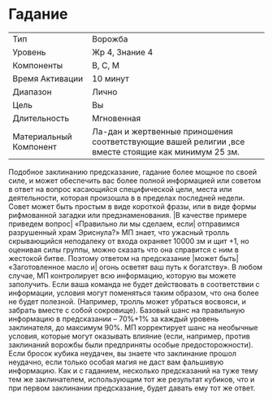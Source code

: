 
# Гадание

| | |
|---|---|
|Тип|Ворожба|
|Уровень| Жр 4, Знание 4|
|Компоненты| В, С, М|
|Время Активации| 10 минут|
|Диапазон| Лично|
|Цель| Вы|
|Длительность| Мгновенная|
|Материальный Компонент| Ла-дан и жертвенные приношения соответствующие вашей религии ,все вместе стоящие как минимум 25 зм.|

Подобное заклинанию предсказание, гадание более мощное по своей силе, и может обеспечить вас более полной информацией или советом в ответ на вопрос касающийся специфической цели, места или деятельности, которая произошла в в пределах последней недели. Совет может быть простым в виде короткой фразы, или в виде формы рифмованной загадки или предзнаменования. |В качестве примере приведем вопрос| «Правильно ли мы сделаем, если| отправимся разрушенный храм Эриснула?» МП знает, что ужасный тролль скрывающийся неподалеку от входа охраняет 10000 зм и щит +1, но оценивая силы группы, можно сказать что она справится с ним в жестокой битве. Поэтому ответом на предсказание |может быть| «Заготовленное масло и| огонь осветят ваш путь к богатству». В любом случае, МП контролирует всю информацию, которую вы можете заполучить. Если ваша команда не будет действовать в соответствии с информации, условия могут поменяться таким образом, что она более не будет полезной. (Например, тролль может убраться восвояси, и забрать вместе с собой сокровище). Базовый шанс на правильную информацию в предсказании – 70%+1% за каждый уровень заклинателя, до максимум 90%. МП корректирует шанс на необычные условия, которые могут оказывать влияние (если, например, против заклинаний ворожбы были предприняты особые предосторожности). Если бросок кубика неудачен, вы знаете что заклинание прошол неудачно, если только особая магия не даст вам фальшивую информацию. Как и с гаданием, несколько предсказаний на туже тему тем же заклинателем, использующим тот же результат кубиков, что и при первом заклинании предсказание, будет давать ему тот же ответ.

